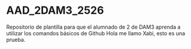# AAD_2DAM3_2526
Repositorio de plantilla para que el alumnado de 2 de DAM3 aprenda a utilizar los comandos básicos de Github
Hola me llamo Xabi, esto es una prueba.